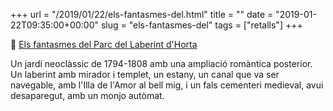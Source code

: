 +++
url = "/2019/01/22/els-fantasmes-del.html"
title = ""
date = "2019-01-22T09:35:00+00:00"
slug = "els-fantasmes-del"
tags = ["retalls"]
+++

📎 [Els fantasmes del Parc del Laberint d'Horta](https://enarchenhologos.blogspot.com/2019/01/els-fantasmes-del-parc-del-laberint.html)

Un jardí neoclàssic de 1794-1808 amb una ampliació romàntica posterior. Un laberint amb mirador i templet, un estany, un canal que va ser navegable, amb l'Illa de l'Amor al bell mig, i un fals cementeri medieval, avui desaparegut, amb un monjo autòmat.

